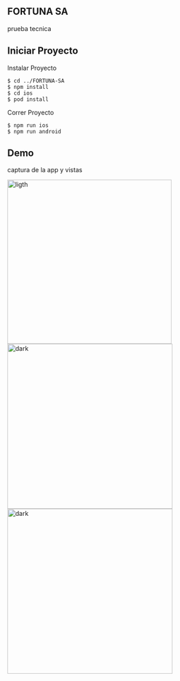 ## FORTUNA SA
prueba tecnica

## Iniciar Proyecto

Instalar Proyecto

```
$ cd ../FORTUNA-SA
$ npm install
$ cd ios
$ pod install
```

Correr Proyecto

```
$ npm run ios
$ npm run android

```

## Demo
captura de la app y vistas

<img width="372" alt="ligth" src="https://i.ibb.co/hyg8PKt/home.png">

<img width="374" alt="dark" src="https://i.ibb.co/SsT1qKk/category.png">

<img width="374" alt="dark" src="https://i.ibb.co/pbcbfV7/details.png">
